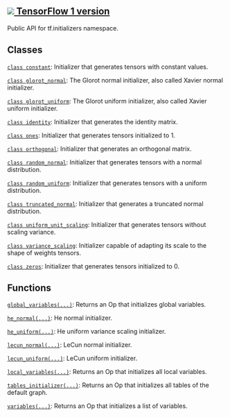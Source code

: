 [ ![](https://tensorflow.google.cn/images/tf_logo_32px.png) TensorFlow 1
version](/versions/r1.15/api_docs/python/tf/compat/v1/initializers)  
---  
  
Public API for tf.initializers namespace.

## Classes

[`class
constant`](https://tensorflow.google.cn/api_docs/python/tf/compat/v1/keras/initializers/Constant):
Initializer that generates tensors with constant values.

[`class
glorot_normal`](https://tensorflow.google.cn/api_docs/python/tf/compat/v1/keras/initializers/glorot_normal):
The Glorot normal initializer, also called Xavier normal initializer.

[`class
glorot_uniform`](https://tensorflow.google.cn/api_docs/python/tf/compat/v1/keras/initializers/glorot_uniform):
The Glorot uniform initializer, also called Xavier uniform initializer.

[`class
identity`](https://tensorflow.google.cn/api_docs/python/tf/compat/v1/keras/initializers/Identity):
Initializer that generates the identity matrix.

[`class
ones`](https://tensorflow.google.cn/api_docs/python/tf/compat/v1/keras/initializers/Ones):
Initializer that generates tensors initialized to 1.

[`class
orthogonal`](https://tensorflow.google.cn/api_docs/python/tf/compat/v1/keras/initializers/Orthogonal):
Initializer that generates an orthogonal matrix.

[`class
random_normal`](https://tensorflow.google.cn/api_docs/python/tf/compat/v1/random_normal_initializer):
Initializer that generates tensors with a normal distribution.

[`class
random_uniform`](https://tensorflow.google.cn/api_docs/python/tf/compat/v1/random_uniform_initializer):
Initializer that generates tensors with a uniform distribution.

[`class
truncated_normal`](https://tensorflow.google.cn/api_docs/python/tf/compat/v1/truncated_normal_initializer):
Initializer that generates a truncated normal distribution.

[`class
uniform_unit_scaling`](https://tensorflow.google.cn/api_docs/python/tf/compat/v1/uniform_unit_scaling_initializer):
Initializer that generates tensors without scaling variance.

[`class
variance_scaling`](https://tensorflow.google.cn/api_docs/python/tf/compat/v1/keras/initializers/VarianceScaling):
Initializer capable of adapting its scale to the shape of weights tensors.

[`class
zeros`](https://tensorflow.google.cn/api_docs/python/tf/compat/v1/keras/initializers/Zeros):
Initializer that generates tensors initialized to 0.

## Functions

[`global_variables(...)`](https://tensorflow.google.cn/api_docs/python/tf/compat/v1/global_variables_initializer):
Returns an Op that initializes global variables.

[`he_normal(...)`](https://tensorflow.google.cn/api_docs/python/tf/compat/v1/keras/initializers/he_normal):
He normal initializer.

[`he_uniform(...)`](https://tensorflow.google.cn/api_docs/python/tf/compat/v1/keras/initializers/he_uniform):
He uniform variance scaling initializer.

[`lecun_normal(...)`](https://tensorflow.google.cn/api_docs/python/tf/compat/v1/keras/initializers/lecun_normal):
LeCun normal initializer.

[`lecun_uniform(...)`](https://tensorflow.google.cn/api_docs/python/tf/compat/v1/keras/initializers/lecun_uniform):
LeCun uniform initializer.

[`local_variables(...)`](https://tensorflow.google.cn/api_docs/python/tf/compat/v1/local_variables_initializer):
Returns an Op that initializes all local variables.

[`tables_initializer(...)`](https://tensorflow.google.cn/api_docs/python/tf/compat/v1/tables_initializer):
Returns an Op that initializes all tables of the default graph.

[`variables(...)`](https://tensorflow.google.cn/api_docs/python/tf/compat/v1/variables_initializer):
Returns an Op that initializes a list of variables.

